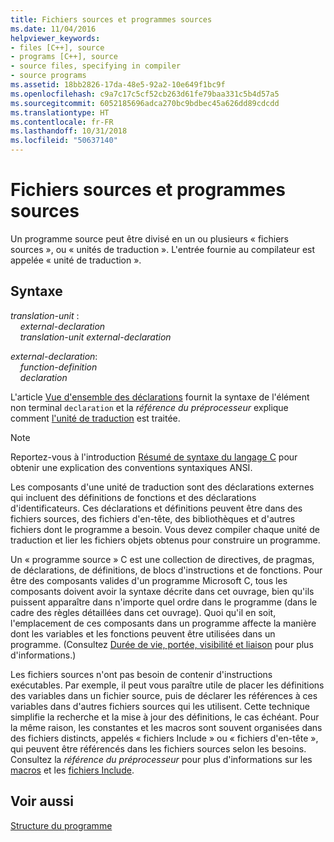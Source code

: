 ```yaml
---
title: Fichiers sources et programmes sources
ms.date: 11/04/2016
helpviewer_keywords:
- files [C++], source
- programs [C++], source
- source files, specifying in compiler
- source programs
ms.assetid: 18bb2826-17da-48e5-92a2-10e649f1bc9f
ms.openlocfilehash: c9a7c17c5cf52cb263d61fe79baa331c5b4d57a5
ms.sourcegitcommit: 6052185696adca270bc9bdbec45a626dd89cdcdd
ms.translationtype: HT
ms.contentlocale: fr-FR
ms.lasthandoff: 10/31/2018
ms.locfileid: "50637140"
---
```

# <a name="source-files-and-source-programs"></a>Fichiers sources et programmes sources

Un programme source peut être divisé en un ou plusieurs « fichiers sources », ou « unités de traduction ». L'entrée fournie au compilateur est appelée « unité de traduction ».

## <a name="syntax"></a>Syntaxe

*translation-unit* :<br/>
&nbsp;&nbsp;&nbsp;&nbsp;*external-declaration* <br/>
&nbsp;&nbsp;&nbsp;&nbsp;*translation-unit* *external-declaration*

*external-declaration*:<br/>
&nbsp;&nbsp;&nbsp;&nbsp;*function-definition*<br/>
&nbsp;&nbsp;&nbsp;&nbsp;*declaration*

L'article [Vue d'ensemble des déclarations](../c-language/overview-of-declarations.md) fournit la syntaxe de l'élément non terminal `declaration` et la *référence du préprocesseur* explique comment [l'unité de traduction](../preprocessor/phases-of-translation.md) est traitée.

> [!NOTE]
>  Reportez-vous à l'introduction [Résumé de syntaxe du langage C](../c-language/c-language-syntax-summary.md) pour obtenir une explication des conventions syntaxiques ANSI.

Les composants d'une unité de traduction sont des déclarations externes qui incluent des définitions de fonctions et des déclarations d'identificateurs. Ces déclarations et définitions peuvent être dans des fichiers sources, des fichiers d'en-tête, des bibliothèques et d'autres fichiers dont le programme a besoin. Vous devez compiler chaque unité de traduction et lier les fichiers objets obtenus pour construire un programme.

Un « programme source » C est une collection de directives, de pragmas, de déclarations, de définitions, de blocs d'instructions et de fonctions. Pour être des composants valides d'un programme Microsoft C, tous les composants doivent avoir la syntaxe décrite dans cet ouvrage, bien qu'ils puissent apparaître dans n'importe quel ordre dans le programme (dans le cadre des règles détaillées dans cet ouvrage). Quoi qu'il en soit, l'emplacement de ces composants dans un programme affecte la manière dont les variables et les fonctions peuvent être utilisées dans un programme. (Consultez [Durée de vie, portée, visibilité et liaison](../c-language/lifetime-scope-visibility-and-linkage.md) pour plus d'informations.)

Les fichiers sources n'ont pas besoin de contenir d'instructions exécutables. Par exemple, il peut vous paraître utile de placer les définitions des variables dans un fichier source, puis de déclarer les références à ces variables dans d'autres fichiers sources qui les utilisent. Cette technique simplifie la recherche et la mise à jour des définitions, le cas échéant. Pour la même raison, les constantes et les macros sont souvent organisées dans des fichiers distincts, appelés « fichiers Include » ou « fichiers d'en-tête », qui peuvent être référencés dans les fichiers sources selon les besoins. Consultez la *référence du préprocesseur* pour plus d'informations sur les [macros](../preprocessor/macros-c-cpp.md) et les [fichiers Include](../preprocessor/hash-include-directive-c-cpp.md).

## <a name="see-also"></a>Voir aussi

[Structure du programme](../c-language/program-structure.md)